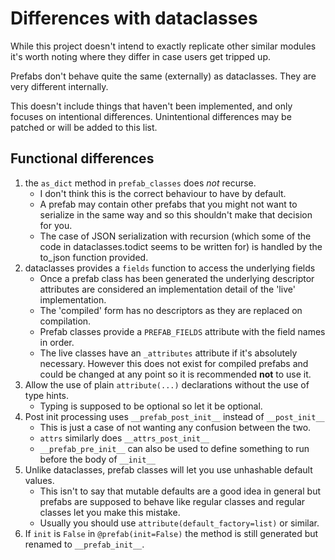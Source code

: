 # Differences with dataclasses #

While this project doesn't intend to exactly replicate other similar
modules it's worth noting where they differ in case users get tripped up.

Prefabs don't behave quite the same (externally) as dataclasses. They are
very different internally.

This doesn't include things that haven't been implemented, and only focuses
on intentional differences. Unintentional differences may be patched
or will be added to this list.

## Functional differences ##
1. the `as_dict` method in `prefab_classes` does *not* recurse.
    * I don't think this is the correct behaviour to have by default.
    * A prefab may contain other prefabs that you might not want to serialize
      in the same way and so this shouldn't make that decision for you.
    * The case of JSON serialization with recursion (which some of the code in 
      dataclasses.todict seems to be written for) is handled by the to_json
      function provided.
2. dataclasses provides a `fields` function to access the underlying fields
    * Once a prefab class has been generated the underlying descriptor attributes
      are considered an implementation detail of the 'live' implementation.
    * The 'compiled' form has no descriptors as they are replaced on compilation.
    * Prefab classes provide a `PREFAB_FIELDS` attribute with the field names
      in order.
    * The live classes have an `_attributes` attribute if it's absolutely
      necessary. However this does not exist for compiled prefabs and could
      be changed at any point so it is recommended **not** to use it.
3. Allow the use of plain `attribute(...)` declarations without the use of
   type hints.
    * Typing is supposed to be optional so let it be optional.
4. Post init processing uses `__prefab_post_init__` instead of `__post_init__`
    * This is just a case of not wanting any confusion between the two.
    * `attrs` similarly does `__attrs_post_init__`
    * `__prefab_pre_init__` can also be used to define something to run
      before the body of `__init__`
5. Unlike dataclasses, prefab classes will let you use unhashable default
   values.
    * This isn't to say that mutable defaults are a good idea in general but
      prefabs are supposed to behave like regular classes and regular classes
      let you make this mistake.
    * Usually you should use `attribute(default_factory=list)` or similar.
6. If `init` is `False` in `@prefab(init=False)` the method is still generated
   but renamed to `__prefab_init__`.
